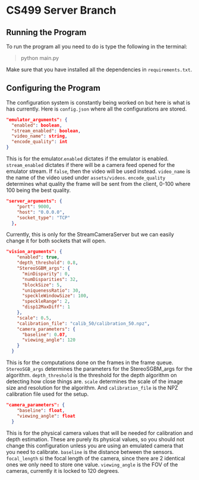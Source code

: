 # CS499 Server Branch

## Running the Program

To run the program all you need to do is type the following in the terminal:

>
> python main.py
> 
Make sure that you have installed all the dependencies in `requirements.txt`.

## Configuring the Program

The configuration system is constantly being worked on but here is what is has currently. Here is `config.json` where 
all the configurations are stored.

```json
"emulator_arguments": {
  "enabled": boolean,
  "stream_enabled": boolean,
  "video_name": string,
  "encode_quality": int
}
```
This is for the emulator.`enabled` dictates if the emulator is enabled. 
`stream_enabled` dictates if there will be a camera feed opened for the emulator stream. If `false`, then the video will be used instead.
`video_name` is the name of the video used under `assets/videos`. `encode_quality` determines what quality the frame will be sent from the client, 0-100 where 100 being the best quality.

```json
"server_arguments": {
    "port": 9000,
    "host": "0.0.0.0",
    "socket_type": "TCP"
  },
```
Currently, this is only for the StreamCameraServer but we can easily change it for both sockets that will open.

```json
"vision_arguments": {
    "enabled": true,
    "depth_threshold": 0.8,
    "StereoSGBM_args": {
      "minDisparity": 0,
      "numDisparities": 32,
      "blockSize": 5,
      "uniquenessRatio": 30,
      "speckleWindowSize": 100,
      "speckleRange": 2,
      "disp12MaxDiff": 1
    },
    "scale": 0.5,
    "calibration_file": "calib_50/calibration_50.npz",
    "camera_parameters": {
      "baseline": 0.07,
      "viewing_angle": 120
    }
  }
```
This is for the computations done on the frames in the frame queue. `StereoSGB_args` determines the parameters for the StereoSGBM_args for the algorithm.
`depth_threshold` is the threshold for the depth algorithm on detecting how close things are. `scale` determines the scale of the image size and resolution for the algorithm.
And `calibration_file` is the NPZ calibration file used for the setup.

```json
"camera_parameters": {
    "baseline": float,
    "viewing_angle": float
  }
```
This is for the physical camera values that will be needed for calibration and depth estimation. These are purely its physical values, so you should not change this configuration unless you are using an emulated camera that you need to calibrate.
`baseline` is the distance between the sensors. `focal_length` si the focal length of the camera, since there are 2 identical ones we only need to store one value.
`viewing_angle` is the FOV of the cameras, currently it is locked to 120 degrees.